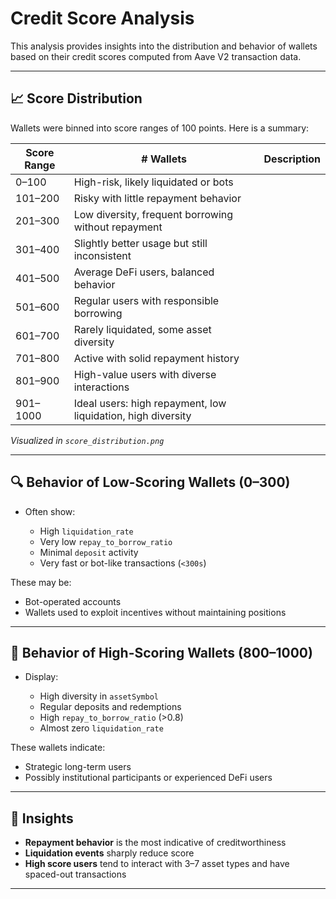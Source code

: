 # Credit Score Analysis

This analysis provides insights into the distribution and behavior of wallets based on their credit scores computed from Aave V2 transaction data.

---

## 📈 Score Distribution

Wallets were binned into score ranges of 100 points. Here is a summary:

| Score Range | # Wallets                                                    | Description |
| ----------- | ------------------------------------------------------------ | ----------- |
| 0–100       | High-risk, likely liquidated or bots                         |             |
| 101–200     | Risky with little repayment behavior                         |             |
| 201–300     | Low diversity, frequent borrowing without repayment          |             |
| 301–400     | Slightly better usage but still inconsistent                 |             |
| 401–500     | Average DeFi users, balanced behavior                        |             |
| 501–600     | Regular users with responsible borrowing                     |             |
| 601–700     | Rarely liquidated, some asset diversity                      |             |
| 701–800     | Active with solid repayment history                          |             |
| 801–900     | High-value users with diverse interactions                   |             |
| 901–1000    | Ideal users: high repayment, low liquidation, high diversity |             |

*Visualized in `score_distribution.png`*

---

## 🔍 Behavior of Low-Scoring Wallets (0–300)

* Often show:

  * High `liquidation_rate`
  * Very low `repay_to_borrow_ratio`
  * Minimal `deposit` activity
  * Very fast or bot-like transactions (`<300s`)

These may be:

* Bot-operated accounts
* Wallets used to exploit incentives without maintaining positions

---

## 🌟 Behavior of High-Scoring Wallets (800–1000)

* Display:

  * High diversity in `assetSymbol`
  * Regular deposits and redemptions
  * High `repay_to_borrow_ratio` (>0.8)
  * Almost zero `liquidation_rate`

These wallets indicate:

* Strategic long-term users
* Possibly institutional participants or experienced DeFi users

---

## 📌 Insights

* **Repayment behavior** is the most indicative of creditworthiness
* **Liquidation events** sharply reduce score
* **High score users** tend to interact with 3–7 asset types and have spaced-out transactions

---
